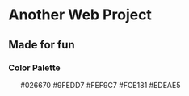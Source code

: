 <h1>Another Web Project</h1>
<h2>Made for fun</h2>
<h3>Color Palette</h3>
<ul>
    <l1>#026670</li>
    <l1>#9FEDD7</li>
    <l1>#FEF9C7</li>
    <l1>#FCE181</li>
    <l1>#EDEAE5</li>
</ul>